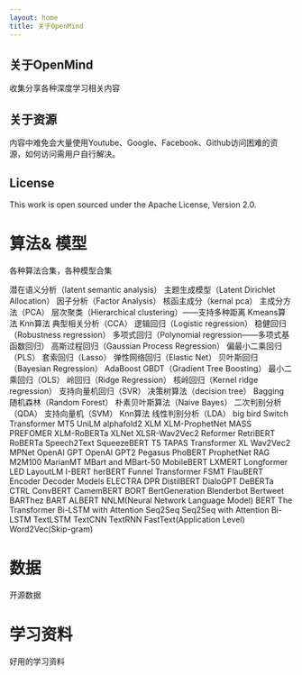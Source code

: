 ```yaml
---
layout: home
title: 关于OpenMind
---
```


## 关于OpenMind

收集分享各种深度学习相关内容

## 关于资源

内容中难免会大量使用Youtube、Google、Facebook、Github访问困难的资源，如何访问需用户自行解决。

## License

This work is open sourced under the Apache License, Version 2.0.


# 算法& 模型

各种算法合集，各种模型合集

潜在语义分析（latent semantic analysis）
主题生成模型（Latent Dirichlet Allocation）
因子分析（Factor Analysis）
核函主成分（kernal pca）
主成分方法（PCA）
层次聚类（Hierarchical clustering）——支持多种距离
Kmeans算法
Knn算法
典型相关分析（CCA）
逻辑回归（Logistic regression）
稳健回归（Robustness regression）
多项式回归（Polynomial regression——多项式基函数回归）
高斯过程回归（Gaussian Process Regression）
偏最小二乘回归（PLS）
套索回归（Lasso）
弹性网络回归（Elastic Net）
贝叶斯回归（Bayesian Regression）
AdaBoost
GBDT（Gradient Tree Boosting）
最小二乘回归（OLS）
岭回归（Ridge Regression）
核岭回归（Kernel ridge regression）
支持向量机回归（SVR）
决策树算法（decision tree）
Bagging
随机森林（Random Forest）
朴素贝叶斯算法（Naive Bayes）
二次判别分析（QDA）
支持向量机（SVM）
Knn算法
线性判别分析（LDA）
big bird
Switch Transformer
MT5
UniLM
alphafold2
XLM
XLM-ProphetNet
MASS
PREFOMER
XLM-RoBERTa
XLNet
XLSR-Wav2Vec2
Reformer
RetriBERT
RoBERTa
Speech2Text
SqueezeBERT
T5
TAPAS
Transformer XL
Wav2Vec2
MPNet
OpenAI GPT
OpenAI GPT2
Pegasus
PhoBERT
ProphetNet
RAG
M2M100
MarianMT
MBart and MBart-50
MobileBERT
LXMERT
Longformer
LED
LayoutLM
I-BERT
herBERT
Funnel Transformer
FSMT
FlauBERT
Encoder Decoder Models
ELECTRA
DPR
DistilBERT
DialoGPT
DeBERTa
CTRL
ConvBERT
CamemBERT
BORT
BertGeneration
Blenderbot
Bertweet
BARThez
BART
ALBERT
NNLM(Neural Network Language Model) 
BERT
The Transformer
Bi-LSTM with Attention 
Seq2Seq
Seq2Seq with Attention
Bi-LSTM
TextLSTM 
TextCNN
TextRNN
FastText(Application Level)
Word2Vec(Skip-gram)











# 数据

开源数据

# 学习资料

好用的学习资料
